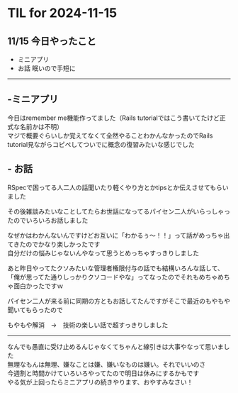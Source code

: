 # TIL for 2024-11-15
## 11/15 今日やったこと
- ミニアプリ
- お話
眠いので手短に<br>

---

## -ミニアプリ
今日はremember me機能作ってました（Rails tutorialではこう書いてたけど正式な名前かは不明）<br>
マジで概要ぐらいしか覚えてなくて全然やることわかんなかったのでRails tutorial見ながらコピペしてついでに概念の復習みたいな感じでした<br>

## - お話
RSpecで困ってる人二人の話聞いたり軽くやり方とかtipsとか伝えさせてもらいました<br>

その後雑談みたいなことしてたらお世話になってるパイセン二人がいらっしゃったのでいろいろお話しました<br>

なぜかはわかんないんですけどお互いに「わかるぅ～！！」って話がめっちゃ出てきたのでかなり楽しかったです<br>
自分だけの悩みじゃないんやなって思うとめっちゃすっきりしました<br>

あと昨日やってたクソみたいな管理者権限付与の話でも結構いろんな話して、<br>
「俺が思ってた通りしっかりクソコードやな」ってなったのでそれもめちゃめちゃ面白かったですｗ<br>

パイセン二人が来る前に同期の方ともお話してたんですがそこで最近のもやもや聞いてもらったので<br>

もやもや解消　→　技術の楽しい話で超すっきりしました<br>

---

なんでも愚直に受け止めるんじゃなくてちゃんと線引きは大事やなって思いました<br>
無理なもんは無理、嫌なことは嫌、嫌いなものは嫌い。それでいいのさ<br>
今週割と時間かけていろいろやってたので明日は休みにするかもです<br>
やる気が上回ったらミニアプリの続きやります、おやすみなさい！<br>